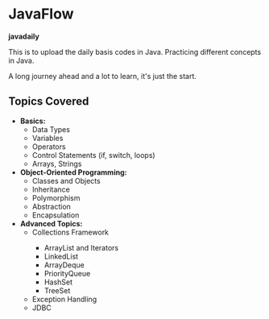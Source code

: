<!DOCTYPE html>
<html lang="en">
<head>
    <meta charset="UTF-8">
    <meta name="viewport" content="width=device-width, initial-scale=1.0">
</head>
<body>
    <h1>JavaFlow</h1>
    <p><strong>javadaily</strong></p>
    <p>This is to upload the daily basis codes in Java. Practicing different concepts in Java.</p>
    <p>A long journey ahead and a lot to learn, it's just the start.</p>

   <h2>Topics Covered</h2>
    <ul>
        <li><strong>Basics:</strong>
            <ul>
                <li>Data Types</li>
                <li>Variables</li>
                <li>Operators</li>
                <li>Control Statements (if, switch, loops)</li>
                <li>Arrays, Strings</li>
            </ul>
        </li>
        <li><strong>Object-Oriented Programming:</strong>
            <ul>
                <li>Classes and Objects</li>
                <li>Inheritance</li>
                <li>Polymorphism</li>
                <li>Abstraction</li>
                <li>Encapsulation</li>
            </ul>
        </li>
        <li><strong>Advanced Topics:</strong>
            <ul>
                <li>Collections Framework</li>
                <ul>
                    <li>ArrayList and Iterators</li>
                    <li>LinkedList</li>
                    <li>ArrayDeque</li>
                    <li>PriorityQueue</li>
                    <li>HashSet</li>
                    <li>TreeSet</li>
                </ul>
                <li>Exception Handling</li>
                <li>JDBC</li>
                 </ul>
        </li>
    </ul>
 
</body>
</html>



